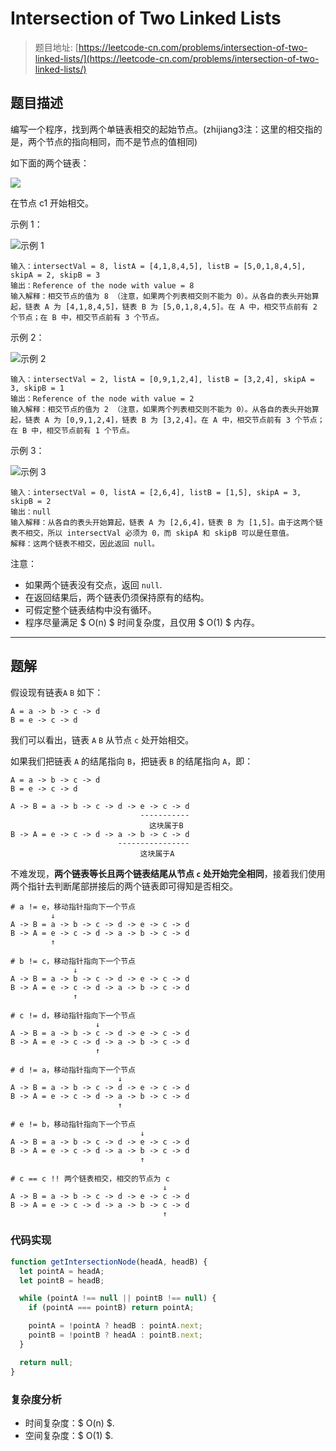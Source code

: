 # Intersection of Two Linked Lists

> 题目地址: [https://leetcode-cn.com/problems/intersection-of-two-linked-lists/](https://leetcode-cn.com/problems/intersection-of-two-linked-lists/)

## 题目描述

编写一个程序，找到两个单链表相交的起始节点。(zhijiang3注：这里的相交指的是，两个节点的指向相同，而不是节点的值相同)

如下面的两个链表：

![](https://assets.leetcode-cn.com/aliyun-lc-upload/uploads/2018/12/14/160_statement.png)

在节点 c1 开始相交。

示例 1：

![示例 1](https://assets.leetcode-cn.com/aliyun-lc-upload/uploads/2018/12/14/160_example_1.png)

```
输入：intersectVal = 8, listA = [4,1,8,4,5], listB = [5,0,1,8,4,5], skipA = 2, skipB = 3
输出：Reference of the node with value = 8
输入解释：相交节点的值为 8 （注意，如果两个列表相交则不能为 0）。从各自的表头开始算起，链表 A 为 [4,1,8,4,5]，链表 B 为 [5,0,1,8,4,5]。在 A 中，相交节点前有 2 个节点；在 B 中，相交节点前有 3 个节点。
```

示例 2：

![示例 2](https://assets.leetcode-cn.com/aliyun-lc-upload/uploads/2018/12/14/160_example_2.png)

```
输入：intersectVal = 2, listA = [0,9,1,2,4], listB = [3,2,4], skipA = 3, skipB = 1
输出：Reference of the node with value = 2
输入解释：相交节点的值为 2 （注意，如果两个列表相交则不能为 0）。从各自的表头开始算起，链表 A 为 [0,9,1,2,4]，链表 B 为 [3,2,4]。在 A 中，相交节点前有 3 个节点；在 B 中，相交节点前有 1 个节点。
```

示例 3：

![示例 3](https://assets.leetcode-cn.com/aliyun-lc-upload/uploads/2018/12/14/160_example_3.png)

```
输入：intersectVal = 0, listA = [2,6,4], listB = [1,5], skipA = 3, skipB = 2
输出：null
输入解释：从各自的表头开始算起，链表 A 为 [2,6,4]，链表 B 为 [1,5]。由于这两个链表不相交，所以 intersectVal 必须为 0，而 skipA 和 skipB 可以是任意值。
解释：这两个链表不相交，因此返回 null。
```

注意：

* 如果两个链表没有交点，返回 `null`.
* 在返回结果后，两个链表仍须保持原有的结构。
* 可假定整个链表结构中没有循环。
* 程序尽量满足 $ O(n) $ 时间复杂度，且仅用 $ O(1) $ 内存。

------

## 题解

假设现有链表`A` `B` 如下：

```
A = a -> b -> c -> d
B = e -> c -> d
```

我们可以看出，链表 `A` `B` 从节点 `c` 处开始相交。

如果我们把链表 `A` 的结尾指向 `B`，把链表 `B` 的结尾指向 `A`，即：

```
A = a -> b -> c -> d
B = e -> c -> d

A -> B = a -> b -> c -> d -> e -> c -> d
                             -----------
                               这块属于B
B -> A = e -> c -> d -> a -> b -> c -> d
                        ----------------
                             这块属于A
```

不难发现，**两个链表等长且两个链表结尾从节点 `c` 处开始完全相同**，接着我们使用两个指针去判断尾部拼接后的两个链表即可得知是否相交。

```
# a != e，移动指针指向下一个节点
         ↓
A -> B = a -> b -> c -> d -> e -> c -> d
B -> A = e -> c -> d -> a -> b -> c -> d
         ↑

# b != c，移动指针指向下一个节点
              ↓
A -> B = a -> b -> c -> d -> e -> c -> d
B -> A = e -> c -> d -> a -> b -> c -> d
              ↑

# c != d，移动指针指向下一个节点
                   ↓
A -> B = a -> b -> c -> d -> e -> c -> d
B -> A = e -> c -> d -> a -> b -> c -> d
                   ↑

# d != a，移动指针指向下一个节点
                        ↓
A -> B = a -> b -> c -> d -> e -> c -> d
B -> A = e -> c -> d -> a -> b -> c -> d
                        ↑

# e != b，移动指针指向下一个节点
                             ↓
A -> B = a -> b -> c -> d -> e -> c -> d
B -> A = e -> c -> d -> a -> b -> c -> d
                             ↑

# c == c !! 两个链表相交，相交的节点为 c
                                  ↓
A -> B = a -> b -> c -> d -> e -> c -> d
B -> A = e -> c -> d -> a -> b -> c -> d
                                  ↑
```

### 代码实现

```js
function getIntersectionNode(headA, headB) {
  let pointA = headA;
  let pointB = headB;

  while (pointA !== null || pointB !== null) {
    if (pointA === pointB) return pointA;

    pointA = !pointA ? headB : pointA.next;
    pointB = !pointB ? headA : pointB.next;
  }

  return null;
}
```

### 复杂度分析

* 时间复杂度：$ O(n) $.
* 空间复杂度：$ O(1) $.
